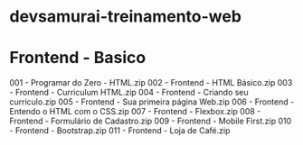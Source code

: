 # devsamurai-treinamento-web

# Frontend - Basico
001 - Programar do Zero - HTML.zip
002 - Frontend - HTML Básico.zip
003 - Frontend - Curriculum HTML.zip
004 - Frontend - Criando seu currículo.zip
005 - Frontend - Sua primeira página Web.zip
006 - Frontend - Entendo o HTML com o CSS.zip
007 - Frontend - Flexbox.zip
008 - Frontend - Formulário de Cadastro.zip
009 - Frontend - Mobile First.zip
010 - Frontend - Bootstrap.zip
011 - Frontend - Loja de Café.zip

